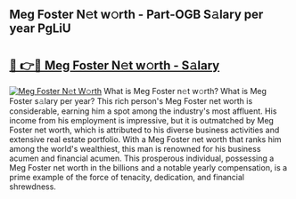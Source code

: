 ## Meg Foster N𝚎t w𝚘rth - Part-OGB S𝚊lary per year PgLiU

# <h2><a href="http://gc5b40.nevu.top/?p=Meg+Foster">🔗 👉🔴 Meg Foster N𝚎t w𝚘rth - S𝚊lary</a></h2>

[![Meg Foster N𝚎t W𝚘rth](https://i.imgur.com/Oavwk0R.jpeg)](http://gc5b40.nevu.top/?p=Meg+Foster)
What is Meg Foster n𝚎t w𝚘rth? What is Meg Foster s𝚊lary per year?
This rich person's Meg Foster net worth is considerable, earning him a spot among the industry's most affluent. His income from his employment is impressive, but it is outmatched by Meg Foster net worth, which is attributed to his diverse business activities and extensive real estate portfolio. With a Meg Foster net worth that ranks him among the world's wealthiest, this man is renowned for his business acumen and financial acumen. This prosperous individual, possessing a Meg Foster net worth in the billions and a notable yearly compensation, is a prime example of the force of tenacity, dedication, and financial shrewdness.
